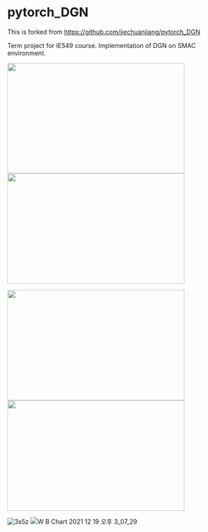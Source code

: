 # pytorch_DGN

This is forked from https://github.com/jiechuanjiang/pytorch_DGN

Term project for IE549 course. Implementation of DGN on SMAC environment.

<img src="https://user-images.githubusercontent.com/45442859/146665952-128986bd-e280-411c-a457-e43d2f05ebc2.gif" width="400" height="250"/><img src="https://user-images.githubusercontent.com/45442859/146665954-8d1a250a-36ed-483a-8b10-f9447d53cd17.gif" width="400" height="250"/>

<img src="https://user-images.githubusercontent.com/45442859/146665959-e2f99b6b-3c8a-441f-bde0-9a1b107af364.gif" width="400" height="250"/><img src="https://user-images.githubusercontent.com/45442859/146665968-b5fe67d5-0a33-4fb3-b5e1-8dfcb5d8f476.gif" width="400" height="250"/>

![3s5z](https://user-images.githubusercontent.com/45442859/146665971-d5d3c945-2cf8-42f0-bb44-95d0085bbff0.gif)
![W B Chart 2021  12  19  오후 3_07_29](https://user-images.githubusercontent.com/45442859/146665972-3afe8bd3-9e90-440c-933c-470526666a99.png)
